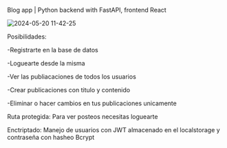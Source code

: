 Blog app | Python backend with FastAPI, frontend React


![2024-05-20 11-42-25](https://github.com/MaxZc7/Blog-app/assets/125506170/50e78ecb-9906-495f-8404-3a1d21deb4cc)




Posibilidades:

-Registrarte en la base de datos

-Loguearte desde la misma

-Ver las publiacaciones de todos los usuarios

-Crear publicaciones con titulo y contenido

-Eliminar o hacer cambios en tus publicaciones unicamente

Ruta protegida: Para ver posteos necesitas loguearte

Enctriptado: Manejo de usuarios con JWT almacenado en el localstorage y contraseña con hasheo Bcrypt 
